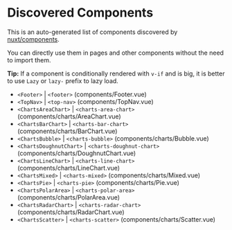 # Discovered Components

This is an auto-generated list of components discovered by [nuxt/components](https://github.com/nuxt/components).

You can directly use them in pages and other components without the need to import them.

**Tip:** If a component is conditionally rendered with `v-if` and is big, it is better to use `Lazy` or `lazy-` prefix to lazy load.

- `<Footer>` | `<footer>` (components/Footer.vue)
- `<TopNav>` | `<top-nav>` (components/TopNav.vue)
- `<ChartsAreaChart>` | `<charts-area-chart>` (components/charts/AreaChart.vue)
- `<ChartsBarChart>` | `<charts-bar-chart>` (components/charts/BarChart.vue)
- `<ChartsBubble>` | `<charts-bubble>` (components/charts/Bubble.vue)
- `<ChartsDoughnutChart>` | `<charts-doughnut-chart>` (components/charts/DoughnutChart.vue)
- `<ChartsLineChart>` | `<charts-line-chart>` (components/charts/LineChart.vue)
- `<ChartsMixed>` | `<charts-mixed>` (components/charts/Mixed.vue)
- `<ChartsPie>` | `<charts-pie>` (components/charts/Pie.vue)
- `<ChartsPolarArea>` | `<charts-polar-area>` (components/charts/PolarArea.vue)
- `<ChartsRadarChart>` | `<charts-radar-chart>` (components/charts/RadarChart.vue)
- `<ChartsScatter>` | `<charts-scatter>` (components/charts/Scatter.vue)
